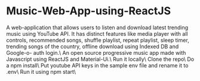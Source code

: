# Music-Web-App-using-ReactJS
A web-application that allows users to listen and download latest trending music using YouTube API.  It has distinct features like media player with all controls, recommended songs, shuffle playlist, repeat playlist, sleep timer, trending songs of the country, offline download using Indexed DB and Google-o- auth login.\\
An open source progressive music app made with Javascript using ReactJS and Material-Ui.\\
Run it locally\\
Clone the repo\\
Do a npm install\\
Put youtube API keys in the sample env file and rename it to .env\\
Run it using npm start\\
